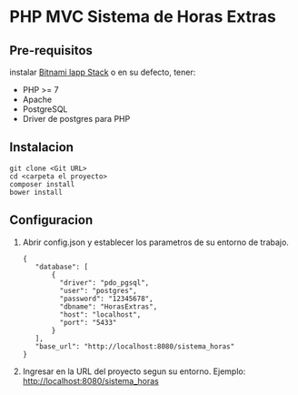 # PHP MVC Sistema de Horas Extras

## Pre-requisitos

instalar [Bitnami lapp Stack](https://bitnami.com/stack/lapp) o en su defecto, tener:

- PHP >= 7
- Apache
- PostgreSQL
- Driver de postgres para PHP

## Instalacion

```
git clone <Git URL>
cd <carpeta el proyecto>
composer install
bower install
```

## Configuracion

1. Abrir config.json y establecer los parametros de su entorno de trabajo.
   ```
   {
      "database": [
          {
            "driver": "pdo_pgsql",
            "user": "postgres",
            "password": "12345678",
            "dbname": "HorasExtras",
            "host": "localhost",
            "port": "5433"
          }
      ],
      "base_url": "http://localhost:8080/sistema_horas"
   }
   ```
2. Ingresar en la URL del proyecto segun su entorno. Ejemplo: [http://localhost:8080/sistema_horas](http://localhost:8080/sistema_horas)
